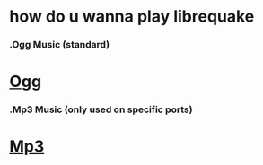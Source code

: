 # how do u wanna play librequake

### .Ogg Music (standard)
# [Ogg](https://github.com/MissLavender-LQ/LQ-custom-download-test/releases/download/zips/lq1-lite-ogg.zip)



### .Mp3 Music (only used on specific ports)
# [Mp3](https://github.com/MissLavender-LQ/LQ-custom-download-test/releases/download/zips/lq1-lite-mp3.zip)

